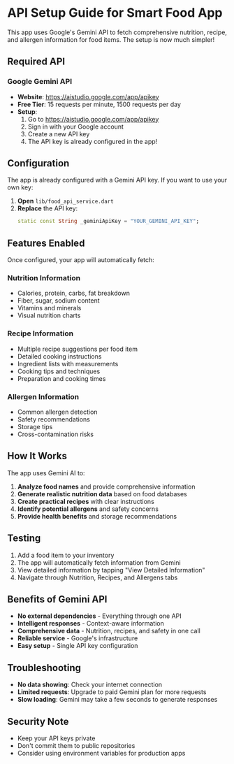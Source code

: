 # API Setup Guide for Smart Food App

This app uses Google's Gemini API to fetch comprehensive nutrition, recipe, and allergen information for food items. The setup is now much simpler!

## Required API

### Google Gemini API

- **Website**: https://aistudio.google.com/app/apikey
- **Free Tier**: 15 requests per minute, 1500 requests per day
- **Setup**:
  1. Go to https://aistudio.google.com/app/apikey
  2. Sign in with your Google account
  3. Create a new API key
  4. The API key is already configured in the app!

## Configuration

The app is already configured with a Gemini API key. If you want to use your own key:

1. **Open** `lib/food_api_service.dart`
2. **Replace** the API key:
   ```dart
   static const String _geminiApiKey = "YOUR_GEMINI_API_KEY";
   ```

## Features Enabled

Once configured, your app will automatically fetch:

### Nutrition Information

- Calories, protein, carbs, fat breakdown
- Fiber, sugar, sodium content
- Vitamins and minerals
- Visual nutrition charts

### Recipe Information

- Multiple recipe suggestions per food item
- Detailed cooking instructions
- Ingredient lists with measurements
- Cooking tips and techniques
- Preparation and cooking times

### Allergen Information

- Common allergen detection
- Safety recommendations
- Storage tips
- Cross-contamination risks

## How It Works

The app uses Gemini AI to:

1. **Analyze food names** and provide comprehensive information
2. **Generate realistic nutrition data** based on food databases
3. **Create practical recipes** with clear instructions
4. **Identify potential allergens** and safety concerns
5. **Provide health benefits** and storage recommendations

## Testing

1. Add a food item to your inventory
2. The app will automatically fetch information from Gemini
3. View detailed information by tapping "View Detailed Information"
4. Navigate through Nutrition, Recipes, and Allergens tabs

## Benefits of Gemini API

- **No external dependencies** - Everything through one API
- **Intelligent responses** - Context-aware information
- **Comprehensive data** - Nutrition, recipes, and safety in one call
- **Reliable service** - Google's infrastructure
- **Easy setup** - Single API key configuration

## Troubleshooting

- **No data showing**: Check your internet connection
- **Limited requests**: Upgrade to paid Gemini plan for more requests
- **Slow loading**: Gemini may take a few seconds to generate responses

## Security Note

- Keep your API keys private
- Don't commit them to public repositories
- Consider using environment variables for production apps
